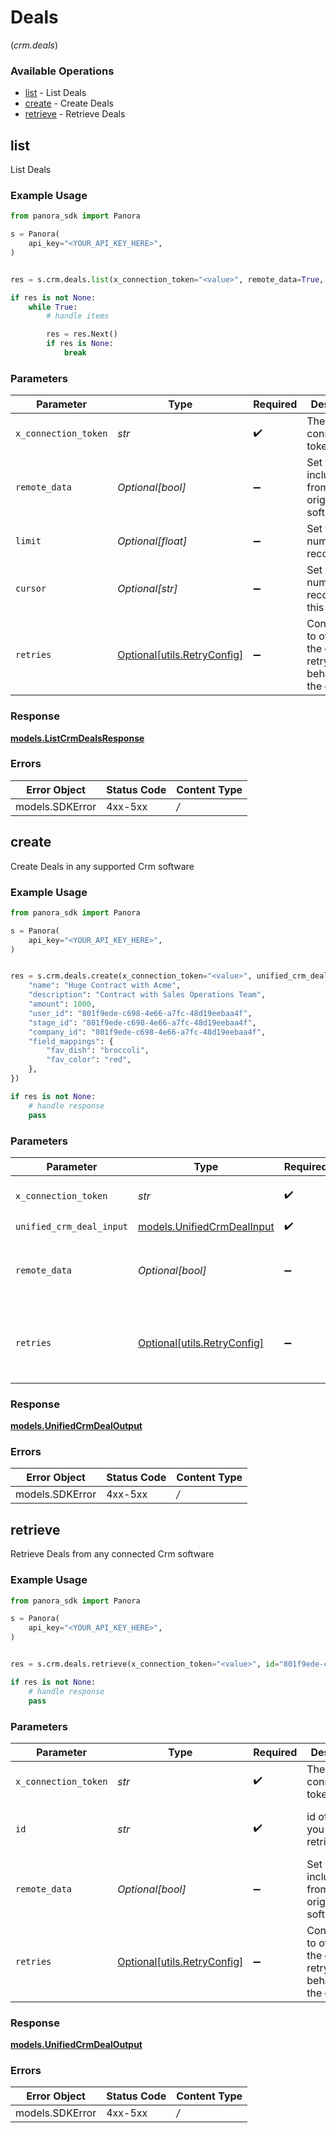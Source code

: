 # Deals
(*crm.deals*)

### Available Operations

* [list](#list) - List Deals
* [create](#create) - Create Deals
* [retrieve](#retrieve) - Retrieve Deals

## list

List Deals

### Example Usage

```python
from panora_sdk import Panora

s = Panora(
    api_key="<YOUR_API_KEY_HERE>",
)


res = s.crm.deals.list(x_connection_token="<value>", remote_data=True, limit=10, cursor="1b8b05bb-5273-4012-b520-8657b0b90874")

if res is not None:
    while True:
        # handle items

        res = res.Next()
        if res is None:
            break


```

### Parameters

| Parameter                                                           | Type                                                                | Required                                                            | Description                                                         | Example                                                             |
| ------------------------------------------------------------------- | ------------------------------------------------------------------- | ------------------------------------------------------------------- | ------------------------------------------------------------------- | ------------------------------------------------------------------- |
| `x_connection_token`                                                | *str*                                                               | :heavy_check_mark:                                                  | The connection token                                                |                                                                     |
| `remote_data`                                                       | *Optional[bool]*                                                    | :heavy_minus_sign:                                                  | Set to true to include data from the original software.             | true                                                                |
| `limit`                                                             | *Optional[float]*                                                   | :heavy_minus_sign:                                                  | Set to get the number of records.                                   | 10                                                                  |
| `cursor`                                                            | *Optional[str]*                                                     | :heavy_minus_sign:                                                  | Set to get the number of records after this cursor.                 | 1b8b05bb-5273-4012-b520-8657b0b90874                                |
| `retries`                                                           | [Optional[utils.RetryConfig]](../../models/utils/retryconfig.md)    | :heavy_minus_sign:                                                  | Configuration to override the default retry behavior of the client. |                                                                     |


### Response

**[models.ListCrmDealsResponse](../../models/listcrmdealsresponse.md)**
### Errors

| Error Object    | Status Code     | Content Type    |
| --------------- | --------------- | --------------- |
| models.SDKError | 4xx-5xx         | */*             |

## create

Create Deals in any supported Crm software

### Example Usage

```python
from panora_sdk import Panora

s = Panora(
    api_key="<YOUR_API_KEY_HERE>",
)


res = s.crm.deals.create(x_connection_token="<value>", unified_crm_deal_input={
    "name": "Huge Contract with Acme",
    "description": "Contract with Sales Operations Team",
    "amount": 1000,
    "user_id": "801f9ede-c698-4e66-a7fc-48d19eebaa4f",
    "stage_id": "801f9ede-c698-4e66-a7fc-48d19eebaa4f",
    "company_id": "801f9ede-c698-4e66-a7fc-48d19eebaa4f",
    "field_mappings": {
        "fav_dish": "broccoli",
        "fav_color": "red",
    },
})

if res is not None:
    # handle response
    pass

```

### Parameters

| Parameter                                                           | Type                                                                | Required                                                            | Description                                                         |
| ------------------------------------------------------------------- | ------------------------------------------------------------------- | ------------------------------------------------------------------- | ------------------------------------------------------------------- |
| `x_connection_token`                                                | *str*                                                               | :heavy_check_mark:                                                  | The connection token                                                |
| `unified_crm_deal_input`                                            | [models.UnifiedCrmDealInput](../../models/unifiedcrmdealinput.md)   | :heavy_check_mark:                                                  | N/A                                                                 |
| `remote_data`                                                       | *Optional[bool]*                                                    | :heavy_minus_sign:                                                  | Set to true to include data from the original Crm software.         |
| `retries`                                                           | [Optional[utils.RetryConfig]](../../models/utils/retryconfig.md)    | :heavy_minus_sign:                                                  | Configuration to override the default retry behavior of the client. |


### Response

**[models.UnifiedCrmDealOutput](../../models/unifiedcrmdealoutput.md)**
### Errors

| Error Object    | Status Code     | Content Type    |
| --------------- | --------------- | --------------- |
| models.SDKError | 4xx-5xx         | */*             |

## retrieve

Retrieve Deals from any connected Crm software

### Example Usage

```python
from panora_sdk import Panora

s = Panora(
    api_key="<YOUR_API_KEY_HERE>",
)


res = s.crm.deals.retrieve(x_connection_token="<value>", id="801f9ede-c698-4e66-a7fc-48d19eebaa4f", remote_data=False)

if res is not None:
    # handle response
    pass

```

### Parameters

| Parameter                                                           | Type                                                                | Required                                                            | Description                                                         | Example                                                             |
| ------------------------------------------------------------------- | ------------------------------------------------------------------- | ------------------------------------------------------------------- | ------------------------------------------------------------------- | ------------------------------------------------------------------- |
| `x_connection_token`                                                | *str*                                                               | :heavy_check_mark:                                                  | The connection token                                                |                                                                     |
| `id`                                                                | *str*                                                               | :heavy_check_mark:                                                  | id of the deal you want to retrieve.                                | 801f9ede-c698-4e66-a7fc-48d19eebaa4f                                |
| `remote_data`                                                       | *Optional[bool]*                                                    | :heavy_minus_sign:                                                  | Set to true to include data from the original Crm software.         | false                                                               |
| `retries`                                                           | [Optional[utils.RetryConfig]](../../models/utils/retryconfig.md)    | :heavy_minus_sign:                                                  | Configuration to override the default retry behavior of the client. |                                                                     |


### Response

**[models.UnifiedCrmDealOutput](../../models/unifiedcrmdealoutput.md)**
### Errors

| Error Object    | Status Code     | Content Type    |
| --------------- | --------------- | --------------- |
| models.SDKError | 4xx-5xx         | */*             |
